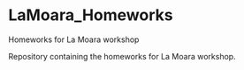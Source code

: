 # LaMoara_Homeworks
Homeworks for La Moara workshop

Repository containing the homeworks for La Moara workshop.
